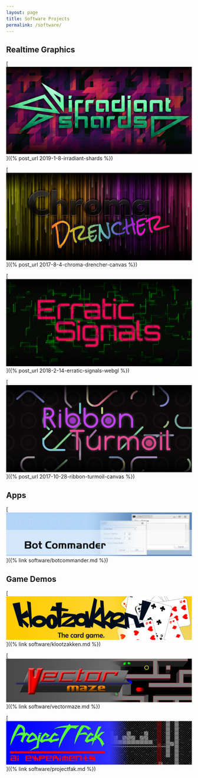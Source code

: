 ```yaml
---
layout: page
title: Software Projects
permalink: /software/
---
```


## Realtime Graphics
[![Irradiant Shards](/assets/header/irradiantshards.png)]({% post_url 2019-1-8-irradiant-shards %})

[![Chroma Drencher](/assets/header/chromadrencher.png)]({% post_url 2017-8-4-chroma-drencher-canvas %})

[![Erratic Signals](/assets/header/erraticsignals.png)]({% post_url 2018-2-14-erratic-signals-webgl %})

[![Ribbon Turmoil](/assets/header/ribbonturmoil.png)]({% post_url 2017-10-28-ribbon-turmoil-canvas %})

## Apps
[![Bot Commander](/assets/header/botcommanderhead.png)]({% link software/botcommander.md %})

## Game Demos
[![Klootzakken: The card game](/assets/header/kztitlea.png)]({% link software/klootzakken.md %})

[![Vector Maze](/assets/header/vmtitlea.png)]({% link software/vectormaze.md %})

[![Project FAK](/assets/header/faktitlea.png)]({% link software/projectfak.md %})